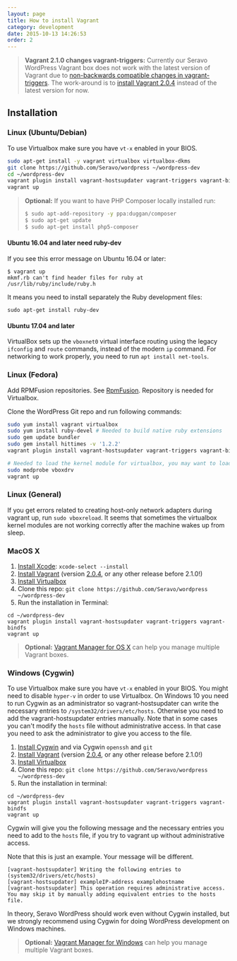 ```yaml
---
layout: page
title: How to install Vagrant
category: development
date: 2015-10-13 14:26:53
order: 2
---
```


> **Vagrant 2.1.0 changes vagrant-triggers:** Currently our Seravo WordPress Vagrant box does not work with the latest version of Vagrant due to [non-backwards compatible changes in vagrant-triggers](https://github.com/Seravo/wp-palvelu-vagrant/issues/49). The work-around is to [install Vagrant 2.0.4](https://releases.hashicorp.com/vagrant/2.0.4/) instead of the latest version for now.

## Installation

### Linux (Ubuntu/Debian)

To use Virtualbox make sure you have ```vt-x``` enabled in your BIOS.

```bash
sudo apt-get install -y vagrant virtualbox virtualbox-dkms
git clone https://github.com/Seravo/wordpress ~/wordpress-dev
cd ~/wordpress-dev
vagrant plugin install vagrant-hostsupdater vagrant-triggers vagrant-bindfs
vagrant up
```

> **Optional:** If you want to have PHP Composer locally installed run:
>
> ```bash
> $ sudo apt-add-repository -y ppa:duggan/composer
> $ sudo apt-get update
> $ sudo apt-get install php5-composer
> ```

#### Ubuntu 16.04 and later need ruby-dev

If you see this error message on Ubuntu 16.04 or later:

```
$ vagrant up
mkmf.rb can't find header files for ruby at /usr/lib/ruby/include/ruby.h
```

It means you need to install separately the Ruby development files:

```
sudo apt-get install ruby-dev
```

#### Ubuntu 17.04 and later

VirtualBox sets up the `vboxnet0` virtual interface routing using the legacy `ifconfig` and `route`
commands, instead of the modern `ip` command. For networking to work properly, you need to run
`apt install net-tools`.

### Linux (Fedora)

Add RPMFusion repositories. See  [RpmFusion](http://rpmfusion.org/). Repository is
needed for Virtualbox.

Clone the WordPress Git repo and run following commands:

```bash
sudo yum install vagrant virtualbox
sudo yum install ruby-devel # Needed to build native ruby extensions
sudo gem update bundler
sudo gem install hittimes -v '1.2.2'
vagrant plugin install vagrant-hostsupdater vagrant-triggers vagrant-bindfs

# Needed to load the kernel module for virtualbox, you may want to load it automatically on boot...
sudo modprobe vboxdrv
vagrant up
```

### Linux (General)

If you get errors related to creating host-only network adapters during vagrant up, run ```sudo vboxreload```.
It seems that sometimes the virtualbox kernel modules are not working correctly after the machine wakes up from sleep.

### MacOS X

1. [Install Xcode](https://developer.apple.com/xcode/downloads/): `xcode-select --install`
2. [Install Vagrant](http://docs.vagrantup.com/v2/installation/) (version [2.0.4](https://releases.hashicorp.com/vagrant/2.0.4/), or any other release before 2.1.0!)
3. [Install Virtualbox](https://www.virtualbox.org/wiki/Downloads)
4. Clone this repo: `git clone https://github.com/Seravo/wordpress ~/wordpress-dev`
5. Run the installation in Terminal:
```
cd ~/wordpress-dev
vagrant plugin install vagrant-hostsupdater vagrant-triggers vagrant-bindfs
vagrant up
```
> **Optional:** [Vagrant Manager for OS X](http://vagrantmanager.com/) can help you manage multiple Vagrant boxes.

### Windows (Cygwin)

To use Virtualbox make sure you have ```vt-x``` enabled in your BIOS.
You might need to disable ```hyper-v``` in order to use Virtualbox.
On Windows 10 you need to run Cygwin as an administrator so vagrant-hostsupdater can write the necessary entries to ```/system32/drivers/etc/hosts```. Otherwise you need to add the vagrant-hostsupdater entries manually.
Note that in some cases you can't modify the ```hosts``` file without administrative access. In that case you need to ask the administrator to give you access to the file.

1. [Install Cygwin](https://www.cygwin.com/) and via Cygwin `openssh` and `git`
2. [Install Vagrant](http://docs.vagrantup.com/v2/installation/) (version [2.0.4](https://releases.hashicorp.com/vagrant/2.0.4/), or any other release before 2.1.0!)
3. [Install Virtualbox](https://www.virtualbox.org/wiki/Downloads)
4. Clone this repo: `git clone https://github.com/Seravo/wordpress ~/wordpress-dev`
5. Run the installation in terminal:
```
cd ~/wordpress-dev
vagrant plugin install vagrant-hostsupdater vagrant-triggers vagrant-bindfs
vagrant up
```
Cygwin will give you the following message and the necessary entries you need to add to the ```hosts``` file, if you try to vagrant up without administrative access.

Note that this is just an example. Your message will be different.
```
[vagrant-hostsupdater] Writing the following entries to (system32/drivers/etc/hosts)
[vagrant-hostsupdater] exampleIP-address examplehostname
[vagrant-hostsupdater] This operation requires administrative access.
You may skip it by manually adding equivalent entries to the hosts file.
```
In theory, Seravo WordPress should work even without Cygwin installed, but we strongly recommend using Cygwin for doing WordPress development on Windows machines.

> **Optional:** [Vagrant Manager for Windows](http://vagrantmanager.com/windows/) can help you manage multiple Vagrant boxes.

